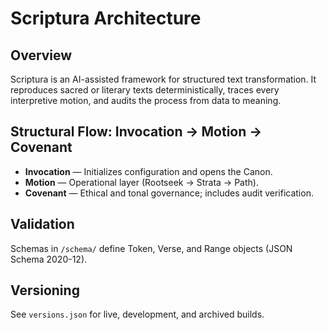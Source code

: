 # Scriptura Architecture

## Overview
Scriptura is an AI-assisted framework for structured text transformation.
It reproduces sacred or literary texts deterministically, traces every interpretive motion,
and audits the process from data to meaning.

## Structural Flow: Invocation → Motion → Covenant

- **Invocation** — Initializes configuration and opens the Canon.
- **Motion** — Operational layer (Rootseek → Strata → Path).
- **Covenant** — Ethical and tonal governance; includes audit verification.

## Validation
Schemas in `/schema/` define Token, Verse, and Range objects (JSON Schema 2020-12).

## Versioning
See `versions.json` for live, development, and archived builds.
